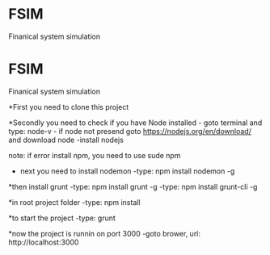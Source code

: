 # FSIM
Finanical system simulation

# FSIM
Finanical system simulation

*First you need to clone this project

*Secondly you need to check if you have Node installed
	- goto terminal and type: node-v
	- if node not presend goto https://nodejs.org/en/download/ and download node
	-install nodejs

note: if error install npm, you need to use sude npm
* next you need to install nodemon
	-type: npm install nodemon -g

*then install grunt
	-type: npm install grunt -g
	-type: npm install grunt-cli -g

*in root project folder 
	-type: npm install

*to start the project
	-type: grunt

*now the project is runnin on port 3000
	-goto brower, url: http://localhost:3000